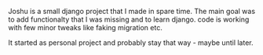 Joshu is a small django project that I made in spare time.
The main goal was to add functionalty that I was missing and to learn django.
code is working with few minor tweaks like faking migration etc.

It started as personal project and probably stay that way - maybe until later.
